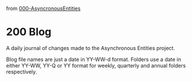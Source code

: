 from [000-AsyncronousEntities](000-AsyncronousEntities.md)
# 200 Blog
A daily journal of changes made to the Asynchronous Entities project.

Blog file names are just a date in YY-WW-d format. Folders use a date in either YY-WW, YY-Q or YY format for weekly, quarterly and annual folders respectively.